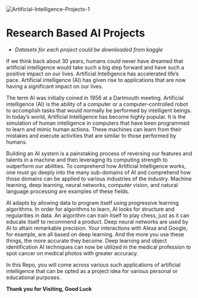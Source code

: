 ![Artificial-Intelligence-Projects-1](https://user-images.githubusercontent.com/42691222/167454206-44525fca-f5f5-4d3c-aa2f-ce7b916c240a.png)
# Research Based AI Projects
- _Datasets for each project could be downloaded from kaggle_

If we think back about 30 years, humans could never have dreamed that artificial intelligence would take such a big step forward and have such a positive impact on our lives. Artificial Intelligence has accelerated life’s pace. Artificial intelligence (AI) has given rise to applications that are now having a significant impact on our lives.

The term AI was initially coined in 1956 at a Dartmouth meeting. Artificial intelligence (AI) is the ability of a computer or a computer-controlled robot to accomplish tasks that would normally be performed by intelligent beings. In today’s world, Artificial Intelligence has become highly popular. It is the simulation of human intelligence in computers that have been programmed to learn and mimic human actions. These machines can learn from their mistakes and execute activities that are similar to those performed by humans.

Building an AI system is a painstaking process of reversing our features and talents in a machine and then leveraging its computing strength to outperform our abilities. To comprehend how Artificial Intelligence works, one must go deeply into the many sub-domains of AI and comprehend how those domains can be applied to various industries of the industry. Machine learning, deep learning, neural networks, computer vision, and natural language processing are examples of these fields.

AI adapts by allowing data to program itself using progressive learning algorithms. In order for algorithms to learn, AI looks for structure and regularities in data. An algorithm can train itself to play chess, just as it can educate itself to recommend a product. Deep neural networks are used by AI to attain remarkable precision. Your interactions with Alexa and Google, for example, are all based on deep learning. And the more you use these things, the more accurate they become. Deep learning and object identification AI techniques can now be utilized in the medical profession to spot cancer on medical photos with greater accuracy.

In this Repo, you will come across various such applications of artificial intelligence that can be opted as a project idea for various personal or educational purposes. 

**Thank you for Visiting, Good Luck**
